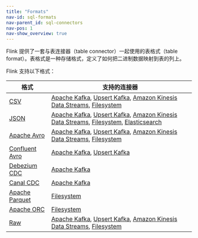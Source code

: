 ```yaml
---
title: "Formats"
nav-id: sql-formats
nav-parent_id: sql-connectors
nav-pos: 1
nav-show_overview: true
---
```

<!--
Licensed to the Apache Software Foundation (ASF) under one
or more contributor license agreements.  See the NOTICE file
distributed with this work for additional information
regarding copyright ownership.  The ASF licenses this file
to you under the Apache License, Version 2.0 (the
"License"); you may not use this file except in compliance
with the License.  You may obtain a copy of the License at

  http://www.apache.org/licenses/LICENSE-2.0

Unless required by applicable law or agreed to in writing,
software distributed under the License is distributed on an
"AS IS" BASIS, WITHOUT WARRANTIES OR CONDITIONS OF ANY
KIND, either express or implied.  See the License for the
specific language governing permissions and limitations
under the License.
-->

Flink 提供了一套与表连接器（table connector）一起使用的表格式（table format）。表格式是一种存储格式，定义了如何把二进制数据映射到表的列上。

Flink 支持以下格式：

<table class="table table-bordered">
    <thead>
      <tr>
        <th class="text-left">格式</th>
        <th class="text-left">支持的连接器</th>
      </tr>
    </thead>
    <tbody>
        <tr>
          <td><a href="{% link dev/table/connectors/formats/csv.zh.md %}">CSV</a></td>
          <td><a href="{% link dev/table/connectors/kafka.zh.md %}">Apache Kafka</a>,
          <a href="{% link dev/table/connectors/upsert-kafka.zh.md %}">Upsert Kafka</a>,
          <a href="{% link dev/table/connectors/kinesis.zh.md %}">Amazon Kinesis Data Streams</a>,
          <a href="{% link dev/table/connectors/filesystem.zh.md %}">Filesystem</a></td>
        </tr>
        <tr>
         <td><a href="{% link dev/table/connectors/formats/json.zh.md %}">JSON</a></td>
         <td><a href="{% link dev/table/connectors/kafka.zh.md %}">Apache Kafka</a>,
          <a href="{% link dev/table/connectors/upsert-kafka.zh.md %}">Upsert Kafka</a>,
          <a href="{% link dev/table/connectors/kinesis.zh.md %}">Amazon Kinesis Data Streams</a>,
          <a href="{% link dev/table/connectors/filesystem.zh.md %}">Filesystem</a>,
          <a href="{% link dev/table/connectors/elasticsearch.zh.md %}">Elasticsearch</a></td>
        </tr>
        <tr>
          <td><a href="{% link dev/table/connectors/formats/avro.zh.md %}">Apache Avro</a></td>
          <td><a href="{% link dev/table/connectors/kafka.zh.md %}">Apache Kafka</a>,
           <a href="{% link dev/table/connectors/upsert-kafka.zh.md %}">Upsert Kafka</a>,
           <a href="{% link dev/table/connectors/kinesis.zh.md %}">Amazon Kinesis Data Streams</a>,
           <a href="{% link dev/table/connectors/filesystem.zh.md %}">Filesystem</a></td>
        </tr>
        <tr>
          <td><a href="{% link dev/table/connectors/formats/avro-confluent.zh.md %}">Confluent Avro</a></td>
          <td><a href="{% link dev/table/connectors/kafka.zh.md %}">Apache Kafka</a>,
           <a href="{% link dev/table/connectors/upsert-kafka.zh.md %}">Upsert Kafka</a></td>
        </tr>
        <tr>
         <td><a href="{% link dev/table/connectors/formats/debezium.zh.md %}">Debezium CDC</a></td>
         <td><a href="{% link dev/table/connectors/kafka.zh.md %}">Apache Kafka</a></td>
        </tr>
        <tr>
         <td><a href="{% link dev/table/connectors/formats/canal.zh.md %}">Canal CDC</a></td>
         <td><a href="{% link dev/table/connectors/kafka.zh.md %}">Apache Kafka</a></td>
        </tr>
        <tr>
         <td><a href="{% link dev/table/connectors/formats/parquet.zh.md %}">Apache Parquet</a></td>
         <td><a href="{% link dev/table/connectors/filesystem.zh.md %}">Filesystem</a></td>
        </tr>
        <tr>
         <td><a href="{% link dev/table/connectors/formats/orc.zh.md %}">Apache ORC</a></td>
         <td><a href="{% link dev/table/connectors/filesystem.zh.md %}">Filesystem</a></td>
        </tr>
        <tr>
        <td><a href="{% link dev/table/connectors/formats/raw.zh.md %}">Raw</a></td>
        <td><a href="{% link dev/table/connectors/kafka.zh.md %}">Apache Kafka</a>,
          <a href="{% link dev/table/connectors/upsert-kafka.zh.md %}">Upsert Kafka</a>,
          <a href="{% link dev/table/connectors/kinesis.zh.md %}">Amazon Kinesis Data Streams</a>,
          <a href="{% link dev/table/connectors/filesystem.zh.md %}">Filesystem</a></td>
        </tr>
    </tbody>
</table>
